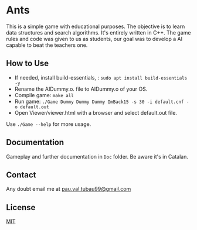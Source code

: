 Ants
==========

This is a simple game with educational purposes. The objective is to learn data structures and search algorithms. It's entirely written in C++.
The game rules and code was given to us as students, our goal was to develop a AI capable to beat the teachers one.

## How to Use

+ If needed, install build-essentials, : `sudo apt install build-essentials -y`
+ Rename the AIDummy.o.<OS> file to AIDummy.o of your OS.
+ Compile game: `make all`
+ Run game: `./Game Dummy Dummy Dummy ImBack15 -s 30 -i default.cnf -o default.out`
+ Open Viewer/viewer.html with a browser and select default.out file.

Use `./Game --help` for more usage.

## Documentation

Gameplay and further documentation in `Doc` folder. Be aware it's in Catalan.

## Contact

Any doubt email me at pau.val.tubau99@gmail.com

## License

[MIT](https://choosealicense.com/licenses/mit/)
